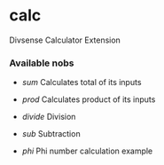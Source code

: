 # calc
Divsense Calculator Extension

### Available nobs

* *sum*
Calculates total of its inputs

* *prod*
Calculates product of its inputs

* *divide*
Division

* *sub*
Subtraction

* *phi*
Phi number calculation example





